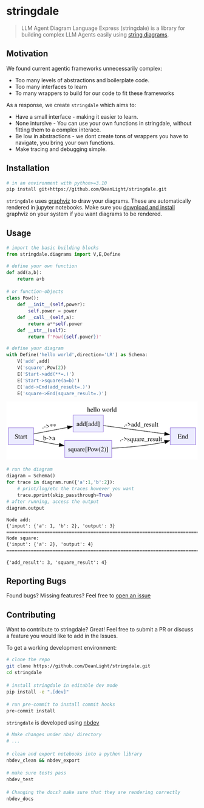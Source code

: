 # stringdale


<!-- WARNING: THIS FILE WAS AUTOGENERATED! DO NOT EDIT! -->

> LLM Agent Diagram Language Express (stringdale) is a library for building
> complex LLM Agents easily using [string
> diagrams](https://julesh.com/the-art-of-string-diagrams/).

## Motivation

We found current agentic frameworks unnecessarily complex:

- Too many levels of abstractions and boilerplate code.
- Too many interfaces to learn
- To many wrappers to build for our code to fit these frameworks

As a response, we create `stringdale` which aims to:

- Have a small interface - making it easier to learn.
- None intursive - You can use your own functions in stringdale, without
  fitting them to a complex interace.
- Be low in abstractions - we dont create tons of wrappers you have to
  navigate, you bring your own functions.
- Make tracing and debugging simple.

## Installation

``` bash
# in an environment with python>=3.10
pip install git+https://github.com/DeanLight/stringdale.git
```

`stringdale` uses [graphviz](https://graphviz.org) to draw your diagrams.
These are automatically rendered in jupyter notebooks. Make sure you
[download and install](https://graphviz.org/download/) graphviz on your
system if you want diagrams to be rendered.

## Usage

``` python
# import the basic building blocks
from stringdale.diagrams import V,E,Define
```

``` python
# define your own function
def add(a,b):
    return a+b

# or function-objects
class Pow():
    def __init__(self,power):
        self.power = power
    def __call__(self,a):
        return a**self.power
    def __str__(self):
        return f'Pow({self.power})'
```

``` python
# define your diagram
with Define('hello world',direction='LR') as Schema:
    V('add',add)
    V('square',Pow(2))
    E('Start->add(**=.)')
    E('Start->square(a=b)')
    E('add->End(add_result=.)')
    E('square->End(square_result=.)')
```

![](index_files/figure-commonmark/cell-4-output-1.svg)

``` python
# run the diagram
diagram = Schema()
for trace in diagram.run({'a':1,'b':2}):
    # print/log/etc the traces however you want
    trace.pprint(skip_passthrough=True)
# after running, access the output 
diagram.output
```

    Node add:
    {'input': {'a': 1, 'b': 2}, 'output': 3}
    ================================================================================
    Node square:
    {'input': {'a': 2}, 'output': 4}
    ================================================================================

    {'add_result': 3, 'square_result': 4}

## Reporting Bugs

Found bugs? Missing features? Feel free to [open an
issue](https://github.com/DeanLight/stringdale/issues)

## Contributing

Want to contribute to stringdale? Great! Feel free to submit a PR or discuss
a feature you would like to add in the Issues.

To get a working development environment:

``` bash
# clone the repo
git clone https://github.com/DeanLight/stringdale.git    
cd stringdale

# install stringdale in editable dev mode
pip install -e ".[dev]"

# run pre-commit to install commit hooks
pre-commit install
```

`stringdale` is developed using [nbdev](https://nbdev.fast.ai/)

``` bash
# Make changes under nbs/ directory
# ...

# clean and export notebooks into a python library
nbdev_clean && nbdev_export

# make sure tests pass
nbdev_test

# Changing the docs? make sure that they are rendering correctly
nbdev_docs
```
